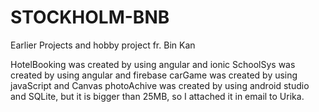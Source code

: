 # STOCKHOLM-BNB
Earlier Projects and hobby project fr. Bin Kan

HotelBooking was created by using angular and ionic
SchoolSys was created by using angular and firebase
carGame was created by using javaScript and Canvas 
photoAchive was created by using android studio and SQLite, but it is bigger than 25MB, so I attached it in email to Urika.
